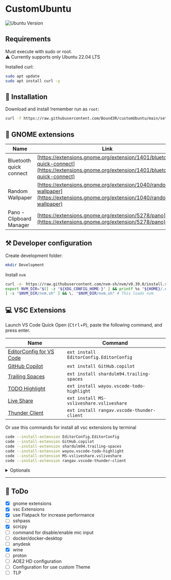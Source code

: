 # CustomUbuntu
![Ubuntu Version](https://img.shields.io/badge/ubuntu-22.04%20LTS-orange?style=for-the-badge&logo=ubuntu&logoColor=white)

## Requirements
Must execute with sudo or root.   
:warning: Currently supports only Ubuntu 22.04 LTS  


Installed curl:
```sh
sudo apt update
sudo apt install curl -y
```

## :rocket: Installation

Download and install !remember run as `root`:
```sh
curl -f https://raw.githubusercontent.com/Bound3R/customUbuntu/main/setup.sh -o setup.sh && sudo bash setup.sh
```

## :art: GNOME extensions
| Name                     	| Link                                                                                                                                       	|
|--------------------------	|--------------------------------------------------------------------------------------------------------------------------------------------	|
| Bluetooth quick connect  	| [https://extensions.gnome.org/extension/1401/bluetooth-quick-connect](https://extensions.gnome.org/extension/1401/bluetooth-quick-connect) 	|
| Random Wallpaper         	| [https://extensions.gnome.org/extension/1040/random-wallpaper](https://extensions.gnome.org/extension/1040/random-wallpaper)               	|
| Pano - Clipboard Manager 	| [https://extensions.gnome.org/extension/5278/pano](https://extensions.gnome.org/extension/5278/pano)                                       	|

## :hammer_and_pick: Developer configuration
Create development folder:
```sh
mkdir Development
```
Install `nvm`
```sh
curl -o- https://raw.githubusercontent.com/nvm-sh/nvm/v0.39.0/install.sh | bash
export NVM_DIR="$([ -z "${XDG_CONFIG_HOME-}" ] && printf %s "${HOME}/.nvm" || printf %s "${XDG_CONFIG_HOME}/nvm")"
[ -s "$NVM_DIR/nvm.sh" ] && \. "$NVM_DIR/nvm.sh" # This loads nvm
```

## :computer: VSC Extensions
Launch VS Code Quick Open (<kbd>Ctrl</kbd>+<kbd>P</kbd>), paste the following command, and press enter.

| Name                                                                                                      	| Command                                   	|
|-----------------------------------------------------------------------------------------------------------	|--------------------------------------------	|
| [EditorConfig for VS Code](https://marketplace.visualstudio.com/items?itemName=EditorConfig.EditorConfig) 	| `ext install EditorConfig.EditorConfig`    	|
| [GitHub Copilot](https://marketplace.visualstudio.com/items?itemName=GitHub.copilot)                      	| `ext install GitHub.copilot`               	|
| [Trailing Spaces](https://marketplace.visualstudio.com/items?itemName=shardulm94.trailing-spaces)         	| `ext install shardulm94.trailing-spaces`   	|
| [TODO Highlight](https://marketplace.visualstudio.com/items?itemName=wayou.vscode-todo-highlight)         	| `ext install wayou.vscode-todo-highlight` 	|
| [Live Share](https://marketplace.visualstudio.com/items?itemName=MS-vsliveshare.vsliveshare)              	| `ext install MS-vsliveshare.vsliveshare`  	|
| [Thunder Client](https://marketplace.visualstudio.com/items?itemName=rangav.vscode-thunder-client)         	| `ext install rangav.vscode-thunder-client`	|

Or use this commands for install all vsc extensions by terminal

```sh
code --install-extension EditorConfig.EditorConfig
code --install-extension GitHub.copilot
code --install-extension shardulm94.trailing-spaces
code --install-extension wayou.vscode-todo-highlight
code --install-extension MS-vsliveshare.vsliveshare
code --install-extension rangav.vscode-thunder-client
```

<details>
<summary>Optionals</summary>

Use this commands for install all optionals vsc extensions by shell
```sh
code --install-extension softwaredotcom.swdc-vscode
code --install-extension christian-kohler.path-intellisense
code --install-extension naumovs.color-highlight
code --install-extension Syler.sass-indented
code --install-extension msjsdiag.vscode-react-native
```
</details>
<hr>

## :memo: ToDo
- [x] gnome extensions
- [x] vsc Extensions
- [x] use Flatpack for increase performance
- [ ] sshpass
- [x] scrcpy
- [ ] command for disable/enable mic input
- [ ] docker/docker-desktop
- [ ] anydesk
- [x] wine
- [ ] proton
- [ ] AOE2 HD configuration
- [ ] Configuration for use custom Theme
- [ ] TLP
